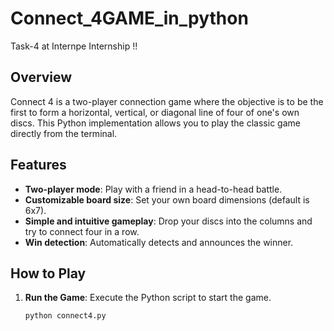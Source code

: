 # Connect_4GAME_in_python
Task-4 at Internpe Internship !!

## Overview

Connect 4 is a two-player connection game where the objective is to be the first to form a horizontal, vertical, or diagonal line of four of one's own discs. This Python implementation allows you to play the classic game directly from the terminal.

## Features

- **Two-player mode**: Play with a friend in a head-to-head battle.
- **Customizable board size**: Set your own board dimensions (default is 6x7).
- **Simple and intuitive gameplay**: Drop your discs into the columns and try to connect four in a row.
- **Win detection**: Automatically detects and announces the winner.

## How to Play

1. **Run the Game**: Execute the Python script to start the game.
   ```bash
   python connect4.py
